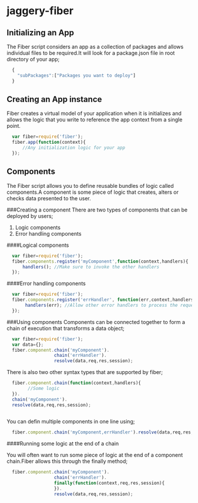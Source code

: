 jaggery-fiber
=============


Initializing an App
-------------------
The Fiber script considers an app as a collection of packages and allows individual files to be required.It will look for a package.json file in root directory of your app;

```javascript
  {
    "subPackages":["Packages you want to deploy"]
  }
```

Creating an App instance
-----------------------
Fiber creates a virtual model of your application when it is initializes and allows the logic that you write to reference the app context from a single point.

```javascript
  var fiber=require('fiber');
  fiber.app(function(context){
      //Any initialization logic for your app
  });
```


Components
----------------
The Fiber script allows you to define reusable bundles of logic called components.A component is some piece of logic that creates, alters or checks data presented to the user.

###Creating a component
There are two types of  components that can be deployed by users;

1. Logic components
2. Error handling components


####Logical components

```javascript
  var fiber=require('fiber');
  fiber.components.register('myComponent',function(context,handlers){
      handlers(); //Make sure to invoke the other handlers
  });
```

####Error handling components

```javascript
  var fiber=require('fiber');
  fiber.components.register('errHandler', function(err,context,handlers){
       handlers(err); //Allow other error handlers to process the request
  });
```

###Using components
Components can be connected together to form a chain of execution that transforms a data object;

```javascript
  var fiber=require('fiber');
  var data={};
  fiber.component.chain('myComponent').
                  chain('errHandler').
                  resolve(data,req,res,session);
```

There is also two other syntax types that are supported by fiber;

```javascript
  fiber.component.chain(function(context,handlers){
        //Some logic
  }).
  chain('myComponent').
  resolve(data,req,res,session);
  
```

You can defin multiple components in one line using;
```javascript
  fiber.component.chain('myComponent,errHandler').resolve(data,req,res,session);
```

####Running some logic at the end of a chain

You will often want to run some piece of logic at the end of a component chain.Fiber allows this through the finally method;

```javascript
  fiber.component.chain('myComponent').
                  chain('errHandler').
                  finally(function(context,req,res,session){
                  }).
                  resolve(data,req,res,session);
```
